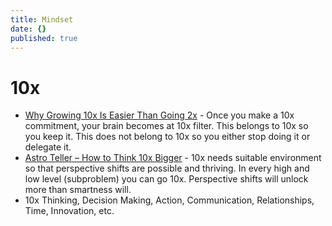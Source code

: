 ```yaml
---
title: Mindset
date: {}
published: true
---
```

# 10x

* [Why Growing 10x Is Easier Than Going 2x](https://www.youtube.com/watch?v=eR3ARVWlxv4) - Once you make a 10x commitment, your brain becomes at 10x filter. This belongs to 10x so you keep it. This does not belong to 10x so you either stop doing it or delegate it. 
* [Astro Teller – How to Think 10x Bigger](https://tim.blog/2018/04/18/how-to-think-10x-bigger/) - 10x needs suitable environment so that perspective shifts are possible and thriving. In every high and low level (subproblem) you can go 10x. Perspective shifts will unlock more than smartness will.
* 10x Thinking, Decision Making, Action, Communication, Relationships, Time, Innovation, etc.